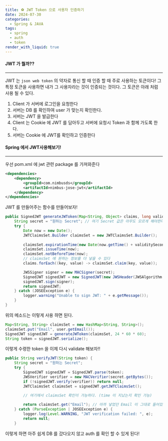 ```yaml
---
title: ⚽️ JWT Token 으로 사용자 인증하기
date: 2024-07-30
categories:
  - Spring & JAVA
tags:
  - spring
  - auth
  - token
render_with_liquid: true
---
```

#### JWT 가 뭘까??
---
JWT 는 `json web token` 의 약자로 통신 할 때 인증 할 때 주로 사용하는 토큰이다! 그 특정 토큰을 사용하면 내가 그 사용자라는 것이 인증되는 것이다. 그 토큰은 아래 처럼 사용 될 수 있다.
1. Client 가 서버에 로그인을 요청한다
2. 서버는 DB 를 확인하여 user 가 맞는지 확인한다.
3. 서버는 JWT 을 발급한다
4. Client 는 Cookie 에 JWT 를 담아두고 서버에 요청시 Token 과 함께 가도록 한다.
5. 서버는 Cookie 에 JWT를 확인하고 인증한다

#### Spring 에서 JWT사용해보기!
----
우선 pom.xml 에 jwt 관련 package 를 가져와준다

```xml
<dependencies>
    <dependency>
        <groupId>com.nimbusds</groupId>
        <artifactId>nimbus-jose-jwt</artifactId>
    </dependency>
</dependencies>
```

JWT 를 만들어주는 함수를 만들어보자!

```java
public SignedJWT generateJWToken(Map<String, Object> claims, long validitySeconds) {
    String secret = "원하는 Secret"; // 여기 Secret 값은 아무도 모르게 해야한다!
    try {
        Date now = new Date();
        JWTClaimsSet.Builder claimsSet = new JWTClaimsSet.Builder();
        
        claimsSet.expirationTime(new Date(now.getTime() + validitySeconds * 1000));
        claimsSet.issueTime(now);
        claimsSet.notBeforeTime(now);
        // claimsSet 에 원하는 정보를 더 넣을 수 있다
        claims.forEach((key, value) -> claimsSet.claim(key, value));

        JWSSigner signer = new MACSigner(secret);
        SignedJWT signedJWT = new SignedJWT(new JWSHeader(JWSAlgorithm.HS256), claimsSet.build());
        signedJWT.sign(signer);
        return signedJWT;
    } catch (JOSEException e) {
        logger.warning("Unable to sign JWT: " + e.getMessage());
    }
}
```

위의 메소드는 이렇게 사용 하면 된다.

```java
Map<String, String> claimsSet = new HashMap<String, String>();
claimsSet.put("Email", user.getEmail());
SignedJWT signedJWT = generateJWToken(claimsSet, 24 * 60 * 60);
String token = signedJWT.serialize();
```

이렇게 수령한 token 을 이제 다시 validate 해보자!!

```java
public String verifyJWT(String token) {
    String secret = "원하는 Secret"; 
    try {
        SignedJWT signedJWT = SignedJWT.parse(token);
        JWSVerifier verifier = new MACVerifier(secret.getBytes());
        if (!signedJWT.verify(verifier)) return null;
        JWTClaimsSet claimsSet = signedJWT.getJWTClaimsSet();
        
        // 여기에서 claimsSet 확인이 가능하다. (time 이 지났는지 확인 가능)

        return claimsSet.get("Email"); // 아까 넣었던 Email 이 그대로 들어있다.
    } catch (ParseException | JOSEException e) {
        logger.log(Level.WARNING, "JWT verification failed: ", e);
        return null;
    }
```

이렇게 하면 아주 쉽게 DB 를 갔다오지 않고 auth 를 확인 할 수 있게 된다!
